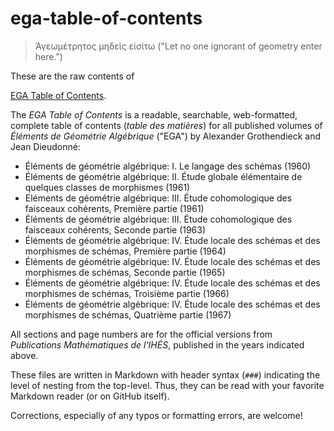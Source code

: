 # ega-table-of-contents

> Ἀγεωμέτρητος μηδεὶς εἰσίτω  ("Let no one ignorant of geometry enter here.")

These are the raw contents of

[EGA Table of Contents](http://brianhwang.com/ega-table-of-contents/).

The *EGA Table of Contents* is a readable, searchable, web-formatted, complete table of contents (*table des matières*) for all published volumes of *Éléments de Géométrie Algébrique* ("EGA") by Alexander Grothendieck and Jean Dieudonné:

* Éléments de géométrie algébrique: I. Le langage des schémas (1960)
* Éléments de géométrie algébrique: II. Étude globale élémentaire de quelques classes de morphismes (1961) 
* Eléments de géométrie algébrique: III. Étude cohomologique des faisceaux cohérents, Première partie (1961)
* Éléments de géométrie algébrique: III. Étude cohomologique des faisceaux cohérents, Seconde partie (1963)
* Éléments de géométrie algébrique: IV. Étude locale des schémas et des morphismes de schémas, Première partie (1964)
* Éléments de géométrie algébrique: IV. Étude locale des schémas et des morphismes de schémas, Seconde partie (1965)
* Éléments de géométrie algébrique: IV. Étude locale des schémas et des morphismes de schémas, Troisième partie (1966)
* Éléments de géométrie algébrique: IV. Étude locale des schémas et des morphismes de schémas, Quatrième partie (1967)

All sections and page numbers are for the official versions from *Publications Mathématiques de l'IHÉS*, published in the years indicated above.

These files are written in Markdown with header syntax (`###`) indicating the level of nesting from the top-level. Thus, they can be read with your favorite Markdown reader (or on GitHub itself). 

Corrections, especially of any typos or formatting errors, are welcome!
